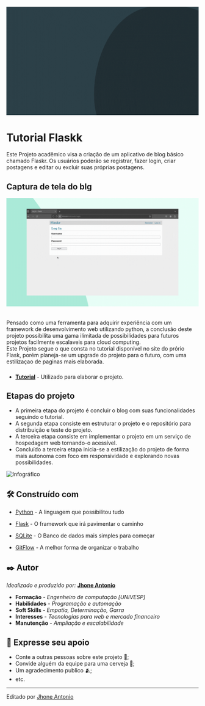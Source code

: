 ![Apresentação](Midia/Apresentação_do_blog.gif)

# Tutorial Flaskk

Este Projeto acadêmico visa a criação de um aplicativo de blog básico chamado Flaskr. Os usuários poderão se registrar, fazer login, criar postagens e editar ou excluir suas próprias postagens.



## Captura de tela do blg   

![Blog](Midia/Apresentação_do_blog(1).gif)

<br/>
Pensado como uma ferramenta para adquirir experiência com um framework de desenvolvimento web utilizando python, a conclusão deste projeto possibilita uma gama ilimitada de possibilidades para futuros projetos facilmente escalaveis para cloud computing.

<br/>
Este Projeto segue o que consta no tutorial disponível no site do prório Flask, porém planeja-se um upgrade do projeto para o futuro, com uma estilizaçao de paginas mais elaborada.

###
* [**Tutorial**](https://flask.palletsprojects.com/tutorial/) - Utilizado para elaborar o projeto.

## Etapas do projeto
* A primeira etapa do projeto é concluir o blog com suas funcionalidades seguindo o tutorial.
* A segunda etapa consiste em estruturar o projeto e o repositório para distribuição e teste do projeto. 
* A terceira etapa consiste em implementar o projeto em um serviço de hospedagem web tornando-o acessível.
* Concluído a terceira etapa inicia-se a estilização do projeto de forma mais autonoma com foco em responsividade e explorando novas possibilidades.

![Infográfico](Midia/Img/Infográfico.png)

## 🛠️ Construído com

* [Python](https://www.python.org/) - A linguagem que possibilitou tudo

* [Flask](https://flask.palletsprojects.com/en/3.0.x/) - O framework que irá pavimentar o caminho

* [SQLite](https://www.sqlite.org/) - O Banco de dados mais simples para começar

* [GitFlow](https://pypi.org/project/gitflow/) - A melhor forma de organizar o trabalho

## ✒️ Autor

*Idealizado e produzido por:* [**Jhone Antonio**](https://github.com/EbonyWizard4)

* **Formação** - *Engenheiro de computação [UNIVESP]*
* **Habilidades** - *Programação e automação*
* **Soft Skills** - *Empatia, Determinação, Garra*
* **Interesses** - *Tecnologias para web e mercado financeiro*
* **Manutenção** - *Ampliação e escalabilidade*

## 🎁 Expresse seu apoio

* Conte a outras pessoas sobre este projeto 📢;
* Convide alguém da equipe para uma cerveja 🍺;
* Um agradecimento publico 🫂;
* etc.


---
Editado por [Jhone Antonio](www.linkedin.com/in/antoniojhone)
